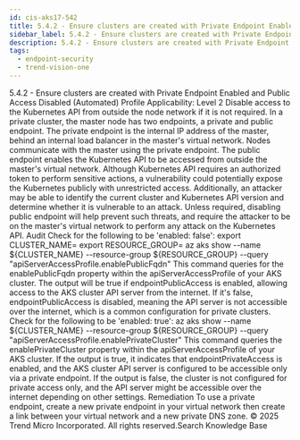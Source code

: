 ```yaml
---
id: cis-aks17-542
title: 5.4.2 - Ensure clusters are created with Private Endpoint Enabled and Public Access Disabled (Automated)
sidebar_label: 5.4.2 - Ensure clusters are created with Private Endpoint Enabled and Public Access Disabled (Automated)
description: 5.4.2 - Ensure clusters are created with Private Endpoint Enabled and Public Access Disabled (Automated)
tags:
  - endpoint-security
  - trend-vision-one
---
```


 5.4.2 - Ensure clusters are created with Private Endpoint Enabled and Public Access Disabled (Automated) Profile Applicability: Level 2 Disable access to the Kubernetes API from outside the node network if it is not required. In a private cluster, the master node has two endpoints, a private and public endpoint. The private endpoint is the internal IP address of the master, behind an internal load balancer in the master's virtual network. Nodes communicate with the master using the private endpoint. The public endpoint enables the Kubernetes API to be accessed from outside the master's virtual network. Although Kubernetes API requires an authorized token to perform sensitive actions, a vulnerability could potentially expose the Kubernetes publicly with unrestricted access. Additionally, an attacker may be able to identify the current cluster and Kubernetes API version and determine whether it is vulnerable to an attack. Unless required, disabling public endpoint will help prevent such threats, and require the attacker to be on the master's virtual network to perform any attack on the Kubernetes API. Audit Check for the following to be 'enabled: false': export CLUSTER_NAME=<your cluster name> export RESOURCE_GROUP=<your resource group name> az aks show --name ${CLUSTER_NAME} --resource-group ${RESOURCE_GROUP} --query "apiServerAccessProfile.enablePublicFqdn" This command queries for the enablePublicFqdn property within the apiServerAccessProfile of your AKS cluster. The output will be true if endpointPublicAccess is enabled, allowing access to the AKS cluster API server from the internet. If it's false, endpointPublicAccess is disabled, meaning the API server is not accessible over the internet, which is a common configuration for private clusters. Check for the following to be 'enabled: true': az aks show --name ${CLUSTER_NAME} --resource-group ${RESOURCE_GROUP} --query "apiServerAccessProfile.enablePrivateCluster" This command queries the enablePrivateCluster property within the apiServerAccessProfile of your AKS cluster. If the output is true, it indicates that endpointPrivateAccess is enabled, and the AKS cluster API server is configured to be accessible only via a private endpoint. If the output is false, the cluster is not configured for private access only, and the API server might be accessible over the internet depending on other settings. Remediation To use a private endpoint, create a new private endpoint in your virtual network then create a link between your virtual network and a new private DNS zone. © 2025 Trend Micro Incorporated. All rights reserved.Search Knowledge Base